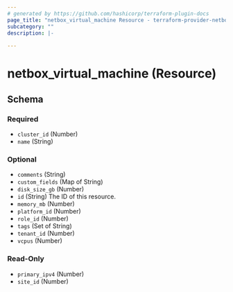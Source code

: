 ```yaml
---
# generated by https://github.com/hashicorp/terraform-plugin-docs
page_title: "netbox_virtual_machine Resource - terraform-provider-netbox"
subcategory: ""
description: |-
  
---
```


# netbox_virtual_machine (Resource)





<!-- schema generated by tfplugindocs -->
## Schema

### Required

- `cluster_id` (Number)
- `name` (String)

### Optional

- `comments` (String)
- `custom_fields` (Map of String)
- `disk_size_gb` (Number)
- `id` (String) The ID of this resource.
- `memory_mb` (Number)
- `platform_id` (Number)
- `role_id` (Number)
- `tags` (Set of String)
- `tenant_id` (Number)
- `vcpus` (Number)

### Read-Only

- `primary_ipv4` (Number)
- `site_id` (Number)


